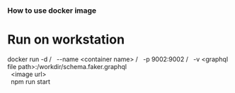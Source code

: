 ### How to use docker image

# Run on workstation
docker run -d /
&nbsp;&nbsp;--name \<container name\> /
&nbsp;&nbsp;-p 9002:9002 /
&nbsp;&nbsp;-v \<graphql file path\>:/workdir/schema.faker.graphql \
&nbsp;&nbsp;\<image url\> \
&nbsp;&nbsp;npm run start
